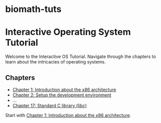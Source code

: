# biomath-tuts

# Interactive Operating System Tutorial

Welcome to the Interactive OS Tutorial. Navigate through the chapters to learn about the intricacies of operating systems.

## Chapters
- [Chapter 1: Introduction about the x86 architecture](Chapter1.md)
- [Chapter 2: Setup the development environment](Chapter2.md)
- ...
- [Chapter 17: Standard C library (libc)](Chapter17.md)

Start with [Chapter 1: Introduction about the x86 architecture](Chapter1.md).
